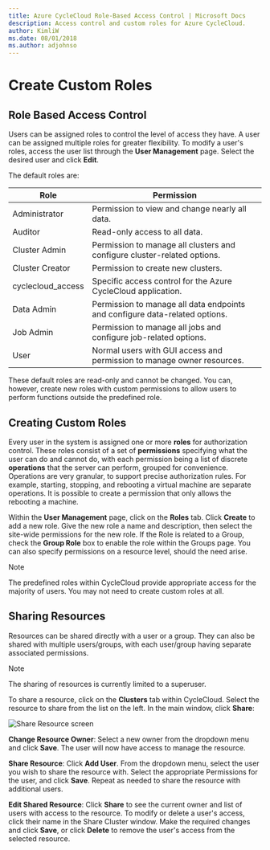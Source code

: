 ```yaml
---
title: Azure CycleCloud Role-Based Access Control | Microsoft Docs
description: Access control and custom roles for Azure CycleCloud.
author: KimliW
ms.date: 08/01/2018
ms.author: adjohnso
---
```


# Create Custom Roles

## Role Based Access Control

Users can be assigned roles to control the level of access they have. A user can be assigned multiple roles for greater flexibility. To modify a user's roles, access the user list through the **User Management** page. Select the desired user and click **Edit**.

The default roles are:

| Role               | Permission                                                                  |
| ------------------ | --------------------------------------------------------------------------- |
| Administrator      | Permission to view and change nearly all data.                              |
| Auditor            | Read-only access to all data.                                               |
| Cluster Admin      | Permission to manage all clusters and configure cluster-related options.    |
| Cluster Creator    | Permission to create new clusters.                                          |
| cyclecloud_access  | Specific access control for the Azure CycleCloud application.               |
| Data Admin         | Permission to manage all data endpoints and configure data-related options. |
| Job Admin          | Permission to manage all jobs and configure job-related options.            |
| User               | Normal users with GUI access and permission to manage owner resources.      |

These default roles are read-only and cannot be changed. You can, however, create new roles with custom permissions to allow users to perform functions outside the predefined role.

## Creating Custom Roles

Every user in the system is assigned one or more **roles** for authorization control. These roles consist of a set of **permissions** specifying what the user can do and cannot do, with each permission being a list of discrete **operations** that the server can perform, grouped for convenience. Operations are very granular, to support precise authorization rules. For example, starting, stopping, and rebooting a virtual machine are separate operations. It is possible to create a permission that only allows the rebooting a machine.

Within the **User Management** page, click on the **Roles** tab. Click **Create** to add a new role. Give the new role a name and description, then select the site-wide permissions for the new role. If the Role is related to a Group, check the **Group Role** box to enable the role within the Groups page. You can also specify permissions on a resource level, should the need arise.

> [!NOTE]
>The predefined roles within CycleCloud provide appropriate access for the majority of users. You may not need to create custom roles at all.

## Sharing Resources

Resources can be shared directly with a user or a group. They can also be shared with multiple users/groups, with each user/group having separate associated permissions.

> [!NOTE]
> The sharing of resources is currently limited to a superuser.

To share a resource, click on the **Clusters** tab within CycleCloud. Select the resource to
share from the list on the left. In the main window, click **Share**:

![Share Resource screen](~/images/share.png)

**Change Resource Owner**: Select a new owner from the dropdown menu and click **Save**. The user will
now have access to manage the resource.

**Share Resource**: Click **Add User**. From the dropdown menu, select the user you wish to share
the resource with. Select the appropriate Permissions for the user, and click **Save**. Repeat as
needed to share the resource with additional users.

**Edit Shared Resource**: Click **Share** to see the current owner and list of users with access
to the resource. To modify or delete a user's access, click their name in the Share Cluster window.
Make the required changes and click **Save**, or click **Delete** to remove the user's access from
the selected resource.
